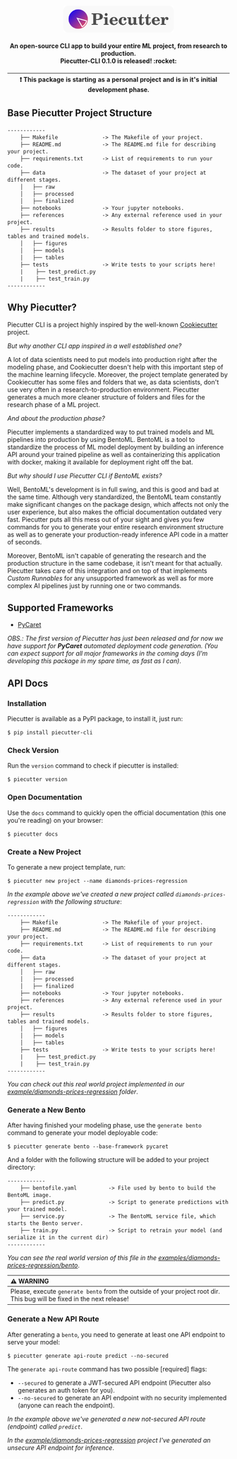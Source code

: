 <div align="center">
    <img src="statics/logo.png" width="250" />
    <h4>
        An open-source CLI app to build your entire ML project, from research to production. <br />
        Piecutter-CLI 0.1.0 is released! :rocket:
    </h4>

| :exclamation:  This package is starting as a personal project and is in it's initial development phase.   |
|-----------------------------------------------------------------------------------------------------------|
</div>


## Base Piecutter Project Structure
    ------------
        ├── Makefile              -> The Makefile of your project.
        ├── README.md             -> The README.md file for describing your project.
        ├── requirements.txt      -> List of requirements to run your code.
        ├── data                  -> The dataset of your project at different stages.
        │   ├── raw
        │   ├── processed
        │   ├── finalized
        ├── notebooks             -> Your jupyter notebooks.
        ├── references            -> Any external reference used in your project.
        ├── results               -> Results folder to store figures, tables and trained models.
        │   ├── figures
        │   ├── models
        │   ├── tables
        ├── tests                 -> Write tests to your scripts here!
        |    ├── test_predict.py
        |    ├── test_train.py
    ------------

## Why Piecutter?
Piecutter CLI is a project highly inspired by the well-known <a href="https://github.com/cookiecutter/cookiecutter" target="_blank">Cookiecutter</a> project.

*But why another CLI app inspired in a well established one?*

A lot of data scientists need to put models into production right after the modeling phase, and Cookiecutter doesn't help with this important step of the machine learning lifecycle. Moreover, the project template generated by Cookiecutter has some files and folders that we, as data scientists, don't use very often in a research-to-production environment. Piecutter generates a much more cleaner structure of folders and files for the research phase of a ML project.

*And about the production phase?*

Piecutter implements a standardized way to put trained models and ML pipelines into production by using BentoML. BentoML is a tool to standardize the process of ML model deployment by building an inference API around your trained pipeline as well as containerizing this application with docker, making it available for deployment right off the bat.

*But why should I use Piecutter CLI if BentoML exists?*

Well, BentoML's development is in full swing, and this is good and bad at the same time. Although very standardized, the BentoML team constantly make significant changes on the package design, which affects not only the user experience, but also makes the official documentation outdated very fast. Piecutter puts all this mess out of your sight and gives you few commands for you to generate your entire research environment structure as well as to generate your production-ready inference API code in a matter of seconds.

Moreover, BentoML isn't capable of generating the research and the production structure in the same codebase, it isn't meant for that actually. Piecutter takes care of this integration and on top of that implements *Custom Runnables* for any unsupported framework as well as for more complex AI pipelines just by running one or two commands.

## Supported Frameworks
+ <a href="https://pycaret.org/" target="_blank">PyCaret</a>

*OBS.: The first version of Piecutter has just been released and for now we have support for **PyCaret** automated deployment code generation. (You can expect support for all major frameworks in the coming days (I'm developing this package in my spare time, as fast as I can)*.

## API Docs

### Installation
Piecutter is available as a PyPI package, to install it, just run:

    $ pip install piecutter-cli

### Check Version
Run the `version` command to check if piecutter is installed:

    $ piecutter version

### Open Documentation
Use the `docs` command to quickly open the official documentation (this one you're reading) on your browser:

    $ piecutter docs

### Create a New Project
To generate a new project template, run:

    $ piecutter new project --name diamonds-prices-regression

*In the example above we've created a new project called `diamonds-prices-regression` with the following structure*:

    ------------
        ├── Makefile              -> The Makefile of your project.
        ├── README.md             -> The README.md file for describing your project.
        ├── requirements.txt      -> List of requirements to run your code.
        ├── data                  -> The dataset of your project at different stages.
        │   ├── raw
        │   ├── processed
        │   ├── finalized
        ├── notebooks             -> Your jupyter notebooks.
        ├── references            -> Any external reference used in your project.
        ├── results               -> Results folder to store figures, tables and trained models.
        │   ├── figures
        │   ├── models
        │   ├── tables
        ├── tests                 -> Write tests to your scripts here!
        |    ├── test_predict.py
        |    ├── test_train.py
    ------------

*You can check out this real world project implemented in our <a href="https://github.com/g0nz4rth/piecutter-cli/tree/main/examples/diamonds-prices-regression" target="_blank">example/diamonds-prices-regression</a> folder*.

### Generate a New Bento
After having finished your modeling phase, use the `generate bento` command to generate your model deployable code:

    $ piecutter generate bento --base-framework pycaret

And a folder with the following structure will be added to your project directory:

    ------------
        ├── bentofile.yaml          -> File used by bento to build the BentoML image.
        ├── predict.py              -> Script to generate predictions with your trained model.
        ├── service.py              -> The BentoML service file, which starts the Bento server.
        ├── train.py                -> Script to retrain your model (and serialize it in the current dir)
    ------------

*You can see the real world version of this file in the <a href="https://github.com/g0nz4rth/piecutter-cli/tree/main/examples/diamonds-prices-regression/bento" target="_blank">examples/diamonds-prices-regression/bento</a>*.

| :warning: WARNING          |
|:---------------------------|
| Please, execute `generate bento` from the outside of your project root dir. This bug will be fixed in the next release!      |

### Generate a New API Route
After generating a `bento`, you need to generate at least one API endpoint to serve your model:

    $ piecutter generate api-route predict --no-secured

The `generate api-route` command has two possible [required] flags:
+ `--secured` to generate a JWT-secured API endpoint (Piecutter also generates an auth token for you).
+ `--no-secured` to generate an API endpoint with no security implemented (anyone can reach the endpoint).

*In the example above we've generated a new not-secured API route (endpoint) called `predict`*.

*In the <a href="https://github.com/g0nz4rth/piecutter-cli/tree/main/examples/diamonds-prices-regression" target="_blank">example/diamonds-prices-regression</a> project I've generated an unsecure API endpoint for inference*.

